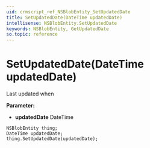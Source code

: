 ```yaml
---
uid: crmscript_ref_NSBlobEntity_SetUpdatedDate
title: SetUpdatedDate(DateTime updatedDate)
intellisense: NSBlobEntity.SetUpdatedDate
keywords: NSBlobEntity, GetUpdatedDate
so.topic: reference
---
```


# SetUpdatedDate(DateTime updatedDate)

Last updated when

**Parameter:** 
 - **updatedDate** DateTime

```crmscript
NSBlobEntity thing;
DateTime updatedDate;
thing.SetUpdatedDate(updatedDate);
```


